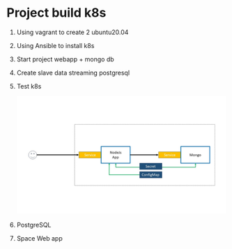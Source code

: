 # Project build k8s
1. Using vagrant to create 2 ubuntu20.04
2. Using Ansible to install k8s
3. Start project webapp + mongo db
4. Create slave data streaming postgresql
5. Test k8s

    <img src="./img/testk8s.jpg" />

6. PostgreSQL
7. Space Web app